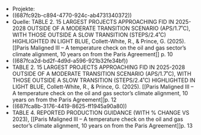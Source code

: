 - Projekte:
- ((687fc92b-c894-4770-924c-ab4731340372))
- Quelle: TABLE 2. 15 LARGEST PROJECTS APPROACHING FID IN 2025-2028 OUTSIDE OF A MODERATE TRANSITION SCENARIO (APS/1.7˚C), WITH THOSE OUTSIDE A SLOW TRANSITION (STEPS/2.4˚C) HIGHLIGHTED IN LIGHT BLUE, Collett-White, R., & Prince, G. (2025). [[Paris Maligned III –  A temperature check on the oil and gas sector’s climate alignment, 10 years on from the Paris Agreement]]
  p. 10
- ((687fca2d-bd2f-4d9d-a596-921b32fe34bf))
- TABLE 2. 15 LARGEST PROJECTS APPROACHING FID IN 2025-2028 OUTSIDE OF A MODERATE TRANSITION SCENARIO (APS/1.7˚C), WITH THOSE OUTSIDE A SLOW TRANSITION (STEPS/2.4˚C) HIGHLIGHTED IN LIGHT BLUE, Collett-White, R., & Prince, G. (2025). [[Paris Maligned III –  A temperature check on the oil and gas sector’s climate alignment, 10 years on from the Paris Agreement]]p. 12
- ((687fca8b-3176-4419-8625-ff1945a90a80))
- TABLE 4. REPORTED PRODUCTION GUIDANCE (WITH % CHANGE VS 2023),  [[Paris Maligned III –  A temperature check on the oil and gas sector’s climate alignment, 10 years on from the Paris Agreement]]p. 13
